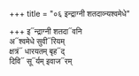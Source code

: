 +++
title = "०६ इन्द्राग्नी शतदाव्न्यश्वमेधे"

+++
इ᳓न्द्राग्नी शतदा᳓वनि  
अ᳓श्वमेधे सुवी᳓रियम्  
क्षत्रं᳓ धारयतम् बृह᳓द्  
दिवि᳓ सू᳓र्यम् इवाज᳓रम्